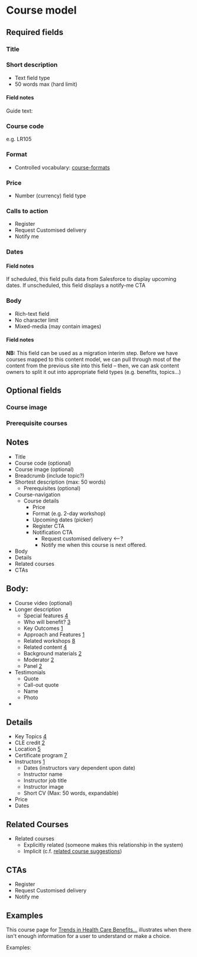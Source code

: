 # Course model

## Required fields

### Title

### Short description

* Text field type
* 50 words max (hard limit)

#### Field notes

Guide text:

### Course code

e.g. LR105

### Format

* Controlled vocabulary: [course-formats](models/vocabularies/course-formats.md)

### Price

* Number (currency) field type

### Calls to action

* Register
* Request Customised delivery
* Notify me

### Dates

#### Field notes

If scheduled, this field pulls data from Salesforce to display upcoming dates.
If unscheduled, this field displays a notify-me CTA

### Body

* Rich-text field
* No character limit
* Mixed-media (may contain images)

#### Field notes

**NB:** This field can be used as a migration interim step. Before we have courses mapped to this content model, we can pull through most of the content from the previous site into this field – then, we can ask content owners to split it out into appropriate field types (e.g. benefits, topics...)

## Optional fields

### Course image

### Prerequisite courses



## Notes

* Title
* Course code (optional)
* Course image (optional)
* Breadcrumb (include topic?)
* Shortest description (max: 50 words)
    - Prerequisites (optional)
* Course-navigation
    - Course details
        + Price
        + Format (e.g. 2-day workshop)
        + Upcoming dates (picker)
        + Register CTA
        + Notification CTA
            * Request customised delivery <--?
            * Notify me when this course is next offered.
* Body
* Details
* Related courses
* CTAs

## Body:
* Course video (optional)
* Longer description
    - Special features [4][]
    - Who will benefit? [3][]
    - Key Outcomes [1][]
    - Approach and Features [1][]
    - Related workshops [8][]
    - Related content [4][]
    - Background materials [2][]
    - Moderator [2][]
    - Panel [2][]
* Testimonials
    - Quote
    - Call-out quote
    - Name
    - Photo
* 

## Details

* Key Topics [4][]
* CLE credit [2][]
* Location [5][]
* Certificate program [7][]
* Instructors [1][]
    - Dates (instructors vary dependent upon date)
    - Instructor name
    - Instructor job title
    - Instructor image
    - Short CV (Max: 50 words, expandable)
* Price
* Dates

## Related Courses

* Related courses
    - Explicitly related (someone makes this relationship in the system)
    - Implicit (c.f. [related course suggestions](/professional-programs/related-course-suggestions.md))

## CTAs

* Register
* Request Customised delivery
* Notify me

## Examples

This course page for [Trends in Health Care Benefits...][6] illustrates when there isn't enough information for a user to understand or make a choice.

Examples:

[1]: https://www.ilr.cornell.edu/programs/professional-programs/hr413/hr-consulting-skills-becoming-trusted-thought-partner
[2]: https://www.ilr.cornell.edu/programs/professional-programs/hr413/hr-consulting-skills-becoming-trusted-thought-partner
[3]: https://www.ilr.cornell.edu/programs/professional-programs/co336/resolving-conflict
[4]: https://www.ilr.cornell.edu/programs/professional-programs/co231/employee-internal-investigations-part-i
[5]: https://www.ilr.cornell.edu/programs/professional-programs/hr420/advanced-organization-design-activating-new-operating-models
[6]: https://www.ilr.cornell.edu/programs/professional-programs/lbro108/trends-health-care-benefits-what-unions-need-know
[7]: https://www.ilr.cornell.edu/programs/professional-programs/ollb112/steward-training-problem-solving-workplace-online
[8]: https://www.ilr.cornell.edu/programs/professional-programs/co100/law-equal-employment-opportunity